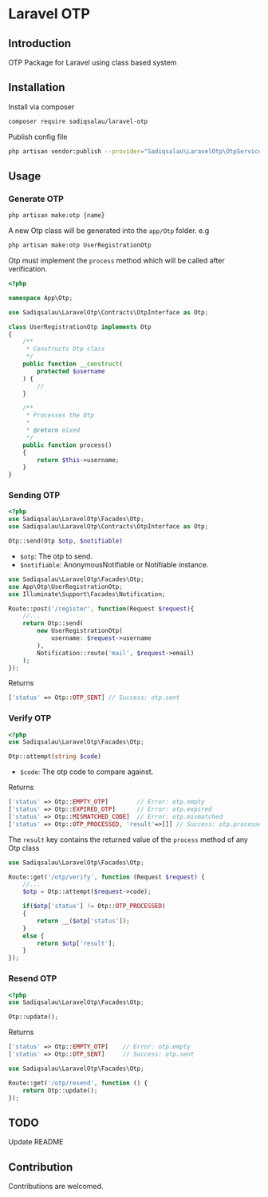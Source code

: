 # Laravel OTP

## Introduction

OTP Package for Laravel using class based system

## Installation

Install via composer

```bash
composer require sadiqsalau/laravel-otp
```

Publish config file

```bash
php artisan vendor:publish --provider="Sadiqsalau\LaravelOtp\OtpServiceProvider"
```

## Usage

### Generate OTP

```bash
php artisan make:otp {name}
```

A new Otp class will be generated into the `app/Otp` folder. e.g

```bash
php artisan make:otp UserRegistrationOtp
```

Otp must implement the `process` method which will be called after verification.

```php
<?php

namespace App\Otp;

use Sadiqsalau\LaravelOtp\Contracts\OtpInterface as Otp;

class UserRegistrationOtp implements Otp
{
    /**
     * Constructs Otp class
     */
    public function __construct(
        protected $username
    ) {
        //
    }

    /**
     * Processes the Otp
     *
     * @return mixed
     */
    public function process()
    {
        return $this->username;
    }
}

```

### Sending OTP

```php
<?php
use Sadiqsalau\LaravelOtp\Facades\Otp;
use Sadiqsalau\LaravelOtp\Contracts\OtpInterface as Otp;

Otp::send(Otp $otp, $notifiable)
```

- `$otp`: The otp to send.
- `$notifiable`: AnonymousNotifiable or Notifiable instance.

```php
use Sadiqsalau\LaravelOtp\Facades\Otp;
use App\Otp\UserRegistrationOtp;
use Illuminate\Support\Facades\Notification;

Route::post('/register', function(Request $request){
    //...
    return Otp::send(
        new UserRegistrationOtp(
            username: $request->username
        ),
        Notification::route('mail', $request->email)
    );
});
```

Returns

```php
['status' => Otp::OTP_SENT] // Success: otp.sent
```

### Verify OTP

```php
<?php
use Sadiqsalau\LaravelOtp\Facades\Otp;

Otp::attempt(string $code)
```

- `$code`: The otp code to compare against.

Returns

```php
['status' => Otp::EMPTY_OTP]        // Error: otp.empty
['status' => Otp::EXPIRED_OTP]      // Error: otp.expired
['status' => Otp::MISMATCHED_CODE]  // Error: otp.mismatched
['status' => Otp::OTP_PROCESSED, 'result'=>[]] // Success: otp.processed
```

The `result` key contains the returned value of the `process` method of any Otp class

```php
use Sadiqsalau\LaravelOtp\Facades\Otp;

Route::get('/otp/verify', function (Request $request) {
    //...
    $otp = Otp::attempt($request->code);

    if($otp['status'] != Otp::OTP_PROCESSED)
    {
        return __($otp['status']);
    }
    else {
        return $otp['result'];
    }
});
```

### Resend OTP

```php
<?php
use Sadiqsalau\LaravelOtp\Facades\Otp;

Otp::update();
```

Returns

```php
['status' => Otp::EMPTY_OTP]    // Error: otp.empty
['status' => Otp::OTP_SENT]     // Success: otp.sent
```

```php
use Sadiqsalau\LaravelOtp\Facades\Otp;

Route::get('/otp/resend', function () {
    return Otp::update();
});
```

## TODO

Update README

## Contribution

Contributions are welcomed.
